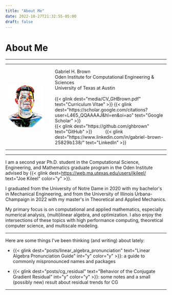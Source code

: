 ```yaml
---
title: "About Me"
date: 2022-10-27T21:32:55-05:00
draft: false
---
```


# About Me

---

<table style="width:100%">
  <tr>
    <td class="maintext" width=25%>
      <img src="media/bust.png">
    </td>
    <td style="padding: 0vmin 0vmin 0vmin 3vmin">
      <p class="left_align">
        Gabriel H. Brown <br> <!-- usually I put ", graduate research assistant"-->
        Oden Institute for Computational Engineering & Sciences <br>
        University of Texas at Austin <br>
        <br>
        {{< glink dest="media/CV_GHBrown.pdf" text="Curriculum Vitae" >}}
        {{< glink dest="https://scholar.google.com/citations?user=L465_QQAAAAJ&hl=en&oi=ao" text="Google Scholar" >}}
        <br>
        {{< glink dest="https://github.com/ghbrown" text="GitHub" >}}
        &nbsp &nbsp &nbsp &nbsp &nbsp
        {{< glink dest="https://www.linkedin.com/in/gabriel-brown-25829b138/" text="LinkedIn" >}}
      </p>
    </td>
  </tr>
</table>

---

I am a second year Ph.D. student in the Computational Science, Engineering, and Mathematics graduate program in the Oden Institute advised by {{< glink dest=https://web.ma.utexas.edu/users/jkileel/ text="Joe Kileel" color="y" >}}.

I graduated from the University of Notre Dame in 2020 with my bachelor's in Mechanical Engineering, and from the University of Illinois Urbana-Champaign in 2022 with my master's in Theoretical and Applied Mechanics.

My primary focus is on computational and applied mathematics, especially numerical analysis, (multi)linear algebra, and optimization.
I also enjoy the intersections of these topics with high performance computing, theoretical computer science, and multiscale modeling.

---

Here are some things I've been thinking (and writing) about lately:

- {{< glink dest="posts/linear_algebra_pronunciation" text="Linear Algebra Pronunciation Guide" int="y" color="y" >}}: a guide to commonly mispronounced names and packages

- {{< glink dest="posts/cg_residual" text="Behavior of the Conjugate Gradient Residual" int="y" color="y" >}}: some notes and a small (possibly new) result about residual trends for CG 

---


